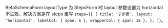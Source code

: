 BetaSchemaForm layoutType 为 StepsForm 时 layout 参数设置为 horizontal 不生效，解决方案是在 steps 里写 `steps={[ { title: '子步骤', layout: 'horizontal', labelCol: { span: 6 }, wrapperCol: { span: 18 }, }, ]}`。
